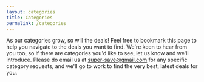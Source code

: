 ```yaml
---
layout: categories
title: Categories
permalink: /categories
---
```

As our categories grow, so will the deals! Feel free to bookmark this page to help you navigate to the deals you want to 
find. We're keen to hear from you too, so if there are categories you'd like to see, let us know and we'll introduce.
Please do email us at super-save@gmail.com for any specific category requests, and we'll go to work to find the very best, latest
deals for you.
